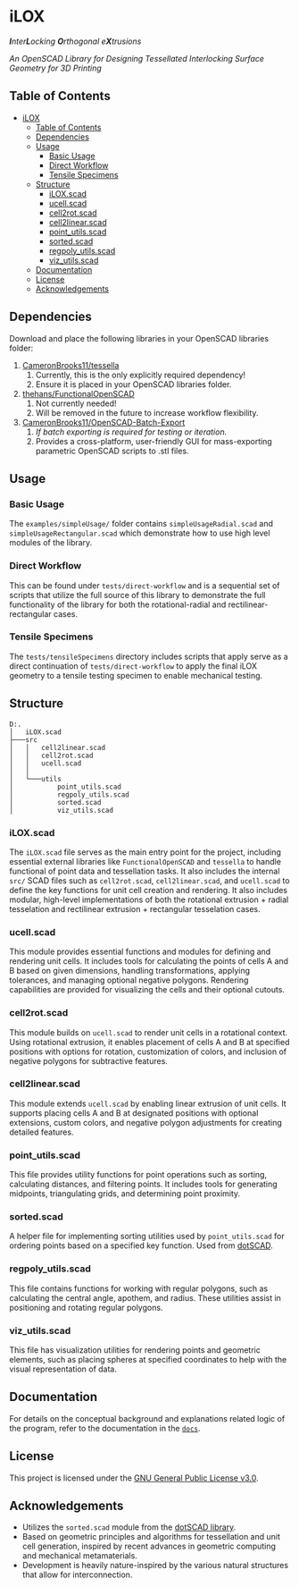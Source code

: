 # iLOX

_**I**nter**L**ocking **O**rthogonal e**X**trusions_

_An OpenSCAD Library for Designing Tessellated Interlocking Surface Geometry for 3D Printing_

## Table of Contents

- [iLOX](#ilox)
  - [Table of Contents](#table-of-contents)
  - [Dependencies](#dependencies)
  - [Usage](#usage)
    - [Basic Usage](#basic-usage)
    - [Direct Workflow](#direct-workflow)
    - [Tensile Specimens](#tensile-specimens)
  - [Structure](#structure)
    - [iLOX.scad](#iloxscad)
    - [ucell.scad](#ucellscad)
    - [cell2rot.scad](#cell2rotscad)
    - [cell2linear.scad](#cell2linearscad)
    - [point\_utils.scad](#point_utilsscad)
    - [sorted.scad](#sortedscad)
    - [regpoly\_utils.scad](#regpoly_utilsscad)
    - [viz\_utils.scad](#viz_utilsscad)
  - [Documentation](#documentation)
  - [License](#license)
  - [Acknowledgements](#acknowledgements)

## Dependencies

Download and place the following libraries in your OpenSCAD libraries folder:

1.  [CameronBrooks11/tessella](https://github.com/CameronBrooks11/Tessella)
    1.  Currently, this is the only explicitly required dependency!
    2.  Ensure it is placed in your OpenSCAD libraries folder.
2.  [thehans/FunctionalOpenSCAD](https://github.com/thehans/FunctionalOpenSCAD)
    1.  Not currently needed!
    2.  Will be removed in the future to increase workflow flexibility.
3.  [CameronBrooks11/OpenSCAD-Batch-Export](https://github.com/CameronBrooks11/OpenSCAD-Batch-Export)
    1.  _If batch exporting is required for testing or iteration._
    2.  Provides a cross-platform, user-friendly GUI for mass-exporting parametric OpenSCAD scripts to .stl files.

## Usage

### Basic Usage

The `examples/simpleUsage/` folder contains `simpleUsageRadial.scad` and `simpleUsageRectangular.scad` which demonstrate how to use high level modules of the library.

### Direct Workflow

This can be found under `tests/direct-workflow` and is a sequential set of scripts that utilize the full source of this library to demonstrate the full functionality of the library for both the rotational-radial and rectilinear-rectangular cases.

### Tensile Specimens

The `tests/tensileSpecimens` directory includes scripts that apply serve as a direct continuation of `tests/direct-workflow` to apply the final iLOX geometry to a tensile testing specimen to enable mechanical testing.

## Structure

```
D:.
│   iLOX.scad
├───src
│   │   cell2linear.scad
│   │   cell2rot.scad
│   │   ucell.scad
│   │
│   └───utils
│           point_utils.scad
│           regpoly_utils.scad
│           sorted.scad
│           viz_utils.scad
```

### iLOX.scad

The `iLOX.scad` file serves as the main entry point for the project, including essential external libraries like `FunctionalOpenSCAD` and `tessella` to handle functional of point data and tessellation tasks. It also includes the internal `src/` SCAD files such as `cell2rot.scad`, `cell2linear.scad`, and `ucell.scad` to define the key functions for unit cell creation and rendering. It also includes modular, high-level implementations of both the rotational extrusion + radial tesselation and rectilinear extrusion + rectangular tesselation cases.

### ucell.scad

This module provides essential functions and modules for defining and rendering unit cells. It includes tools for calculating the points of cells A and B based on given dimensions, handling transformations, applying tolerances, and managing optional negative polygons. Rendering capabilities are provided for visualizing the cells and their optional cutouts.

### cell2rot.scad

This module builds on `ucell.scad` to render unit cells in a rotational context. Using rotational extrusion, it enables placement of cells A and B at specified positions with options for rotation, customization of colors, and inclusion of negative polygons for subtractive features.

### cell2linear.scad

This module extends `ucell.scad` by enabling linear extrusion of unit cells. It supports placing cells A and B at designated positions with optional extensions, custom colors, and negative polygon adjustments for creating detailed features.

### point_utils.scad

This file provides utility functions for point operations such as sorting, calculating distances, and filtering points. It includes tools for generating midpoints, triangulating grids, and determining point proximity.

### sorted.scad

A helper file for implementing sorting utilities used by `point_utils.scad` for ordering points based on a specified key function. Used from [dotSCAD](https://github.com/bjnortier/dotSCAD).

### regpoly_utils.scad

This file contains functions for working with regular polygons, such as calculating the central angle, apothem, and radius. These utilities assist in positioning and rotating regular polygons.

### viz_utils.scad

This file has visualization utilities for rendering points and geometric elements, such as placing spheres at specified coordinates to help with the visual representation of data.

## Documentation

For details on the conceptual background and explanations related logic of the program, refer to the documentation in the [`docs`](docs/README.md).

## License

This project is licensed under the [GNU General Public License v3.0](LICENSE).

## Acknowledgements

- Utilizes the `sorted.scad` module from the [dotSCAD library](https://github.com/bjnortier/dotSCAD).
- Based on geometric principles and algorithms for tessellation and unit cell generation, inspired by recent advances in geometric computing and mechanical metamaterials.
- Development is heavily nature-inspired by the various natural structures that allow for interconnection.
